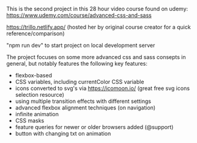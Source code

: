 This is the second project in this 28 hour video course found on udemy:
https://www.udemy.com/course/advanced-css-and-sass

https://trillo.netlify.app/ (hosted her by original course creator for a quick reference/comparison)

"npm run dev" to start project on local development server

The project focuses on some more advanced css and sass consepts in general, but notably features the following key features:

- flexbox-based
- CSS variables, including currentColor CSS variable
- icons converted to svg's via https://icomoon.io/ (great free svg icons selection resource)
- using multiple transition effects with different settings
- advanced flexbox alignment techniques (on navigation)
- infinite animation
- CSS masks
- feature queries for newer or older browsers added (@support)
- button with changing txt on animation
